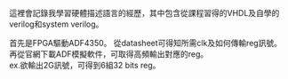
這裡會記錄我學習硬體描述語言的經歷，其中包含從課程習得的VHDL及自學的verilog和system verilog。


首先是FPGA驅動ADF4350。
從datasheet可得知所需clk及如何傳輸reg訊號。
再從官網下載ADF模擬軟件，可取得高頻輸出對應的reg。  
ex.欲輸出2G訊號，可得到6組32 bits reg。

